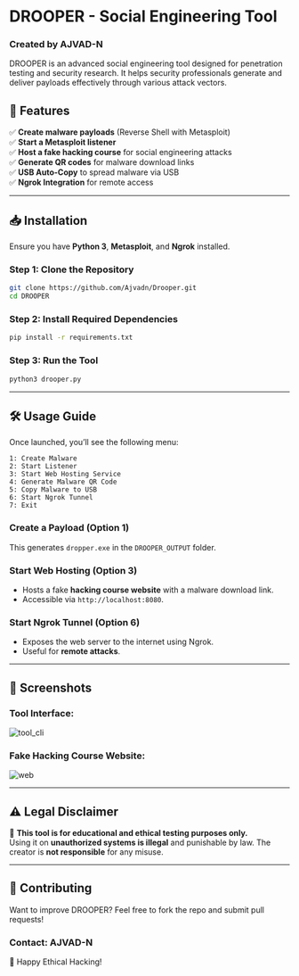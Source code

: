 # DROOPER - Social Engineering Tool
### Created by AJVAD-N

DROOPER is an advanced social engineering tool designed for penetration testing and security research. It helps security professionals generate and deliver payloads effectively through various attack vectors.

## 🚀 Features
✅ **Create malware payloads** (Reverse Shell with Metasploit)  
✅ **Start a Metasploit listener**  
✅ **Host a fake hacking course** for social engineering attacks  
✅ **Generate QR codes** for malware download links  
✅ **USB Auto-Copy** to spread malware via USB  
✅ **Ngrok Integration** for remote access  

---
## 📥 Installation
Ensure you have **Python 3**, **Metasploit**, and **Ngrok** installed.

### **Step 1: Clone the Repository**
```bash
git clone https://github.com/Ajvadn/Drooper.git
cd DROOPER
```

### **Step 2: Install Required Dependencies**
```bash
pip install -r requirements.txt
```

### **Step 3: Run the Tool**
```bash
python3 drooper.py
```

---
## 🛠 Usage Guide
Once launched, you’ll see the following menu:
```
1: Create Malware
2: Start Listener
3: Start Web Hosting Service
4: Generate Malware QR Code
5: Copy Malware to USB
6: Start Ngrok Tunnel
7: Exit
```

### **Create a Payload (Option 1)**
This generates `dropper.exe` in the `DROOPER_OUTPUT` folder.

### **Start Web Hosting (Option 3)**
- Hosts a fake **hacking course website** with a malware download link.
- Accessible via `http://localhost:8080`.

### **Start Ngrok Tunnel (Option 6)**
- Exposes the web server to the internet using Ngrok.
- Useful for **remote attacks**.

---
## 📸 Screenshots
### **Tool Interface:**
![tool_cli](https://github.com/user-attachments/assets/67d62f27-268d-4362-9d8d-e6ae341e9f2d)

### **Fake Hacking Course Website:**
![web](https://github.com/user-attachments/assets/1e08c16b-d1e6-4f61-824f-05bfa5ae6f80)


---
## ⚠️ Legal Disclaimer
🚨 **This tool is for educational and ethical testing purposes only.**  
Using it on **unauthorized systems is illegal** and punishable by law. The creator is **not responsible** for any misuse.

---
## 📢 Contributing
Want to improve DROOPER? Feel free to fork the repo and submit pull requests!

### **Contact:** AJVAD-N

🚀 Happy Ethical Hacking!

